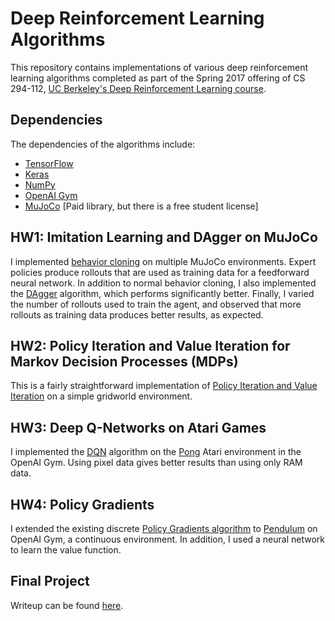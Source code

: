 # Deep Reinforcement Learning Algorithms
This repository contains implementations of various deep reinforcement learning algorithms completed as part of the Spring 2017 offering of CS 294-112, [UC Berkeley's Deep Reinforcement Learning course](http://rll.berkeley.edu/deeprlcoursesp17/).


## Dependencies
The dependencies of the algorithms include:
- [TensorFlow](https://www.tensorflow.org/)
- [Keras](https://keras.io/)
- [NumPy](http://www.numpy.org/)
- [OpenAI Gym](https://gym.openai.com/)
- [MuJoCo](http://www.mujoco.org/) [Paid library, but there is a free student license]

## HW1: Imitation Learning and DAgger on MuJoCo
I implemented [behavior cloning](http://rll.berkeley.edu/deeprlcourse/docs/week_2_lecture_1_behavior_cloning.pdf) on multiple MuJoCo environments. Expert policies produce rollouts that are used as training data for a feedforward neural network. In addition to normal behavior cloning, I also implemented the [DAgger](http://rll.berkeley.edu/deeprlcourse-fa15/docs/2015.10.5.dagger.pdf) algorithm, which performs significantly better. Finally, I varied the number of rollouts used to train the agent, and observed that more rollouts as training data produces better results, as expected.

## HW2: Policy Iteration and Value Iteration for Markov Decision Processes (MDPs)
This is a fairly straightforward implementation of [Policy Iteration and Value Iteration](https://people.eecs.berkeley.edu/~pabbeel/cs287-fa12/slides/mdps-exact-methods.pdf) on a simple gridworld environment. 

## HW3: Deep Q-Networks on Atari Games
I implemented the [DQN](https://storage.googleapis.com/deepmind-media/dqn/DQNNaturePaper.pdf) algorithm on the [Pong](https://gym.openai.com/envs/Pong-v0) Atari environment in the OpenAI Gym. Using pixel data gives better results than using only RAM data.

## HW4: Policy Gradients
I extended the existing discrete [Policy Gradients algorithm](http://karpathy.github.io/2016/05/31/rl/) to [Pendulum](https://gym.openai.com/envs/Pendulum-v0) on OpenAI Gym, a continuous environment. In addition, I used a neural network to learn the value function.

## Final Project
Writeup can be found [here](http://tedxiao.me/pdf/gans_drl.pdf).
